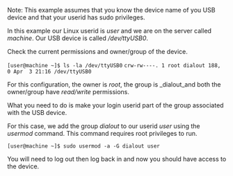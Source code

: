 Note: This example assumes that you know the device name of you USB device and that your userid has sudo privileges.

In this example our Linux userid is _user_ and we are on the server called _machine_.
Our USB device is called _/dev/ttyUSB0_.

Check the current permissions and owner/group of the device.

`[user@machine ~]$ ls -la /dev/ttyUSB0`
`crw-rw----. 1 root dialout 188, 0 Apr  3 21:16 /dev/ttyUSB0`
 
For this configuration, the owner is _root_, the group is _dialout_and both the owner/group have _read/write_ permissions.

What you need to do is make your login userid part of the group associated with the USB device.

For this case, we add the group _dialout_ to our userid _user_ using the _usermod_ command. This command requires root privileges to run.

`[user@machine ~]$ sudo usermod -a -G dialout user`

You will need to log out then log back in and now you should have access to the device.